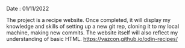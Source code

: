 Date : 01/11/2022

 The project is a recipe website. Once completed, it will display my knowledge and skills of setting up a new git rep, cloning it to my local machine, making new commits. The website itself will also reflect my understanding of basic HTML.
https://vazcon.github.io/odin-recipes/
